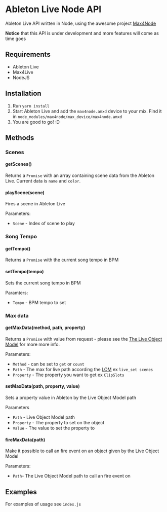 # Ableton Live Node API

Ableton Live API written in Node, using the awesome project [Max4Node](https://github.com/alpacaaa/max4node)

**Notice** that this API is under development and more features will come as time goes

## Requirements

- Ableton Live
- Max4Live
- NodeJS

## Installation

1. Run `yarn install`
2. Start Ableton Live and add the `max4node.amxd` device to your mix. Find it in `node_modules/max4node/max_device/max4node.amxd`
3. You are good to go! :D

## Methods

### Scenes

#### getScenes()

Returns a `Promise` with an array containing scene data from the Ableton Live.
Current data is `name` and `color`. 

#### playScene(scene)

Fires a scene in Ableton Live

Parameters:

- `Scene` - Index of scene to play 

### Song Tempo

#### getTempo()

Returns a `Promise` with the current song tempo in BPM

#### setTempo(tempo)

Sets the current song tempo in BPM

Paramters:

- `Tempo` - BPM tempo to set

### Max data

#### getMaxData(method, path, property)

Returns a `Promise` with value from request - please see the [The Live Object Model](https://docs.cycling74.com/max7/vignettes/live_object_model) for more more info.

Parameters:

- `Method` - can be set to `get` or `count`
- `Path` - The max for live path according the [LOM](https://docs.cycling74.com/max7/vignettes/live_object_model) ex `live_set scenes`
- `Property` - The property you want to get ex `ClipSlots`

#### setMaxData(path, property,  value)

Sets a property value in Ableton by the Live Object Model path

Parameters

- `Path` - Live Object Model path
- `Property` - The property to set on the object
- `Value` - The value to set the property to

#### fireMaxData(path)

Make it possible to call an fire event on an object given by the Live Object Model

Parameters:

- `Path`- The Live Object Model path to call an fire event on

## Examples

For examples of usage see `index.js`